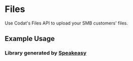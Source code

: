 # Files
    
﻿Use Codat's Files API to upload your SMB customers' files.

<!-- Start SDK Installation -->
<!-- End SDK Installation -->
    
## Example Usage
<!-- Start SDK Example Usage -->
<!-- End SDK Example Usage -->

<!-- Start SDK Available Operations -->
<!-- End SDK Available Operations -->
### Library generated by [Speakeasy](https://docs.speakeasyapi.dev/docs/using-speakeasy/client-sdks)
